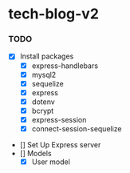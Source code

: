 # tech-blog-v2

### TODO
* [x] Install packages
    * [x] express-handlebars
    * [x] mysql2
    * [x] sequelize
    * [x] express
    * [x] dotenv
    * [x] bcrypt
    * [x] express-session
    * [x] connect-session-sequelize
* [] Set Up Express server
* [] Models
    * [x] User model